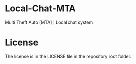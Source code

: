 # Local-Chat-MTA
Multi Theft Auto [MTA] | Local chat system

License
============

The license is in the LICENSE file in the repository root folder.
